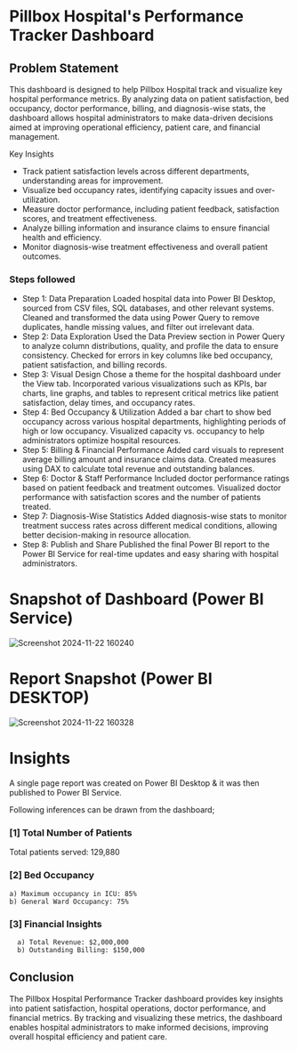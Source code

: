 # Pillbox Hospital's Performance Tracker Dashboard

## Problem Statement

This dashboard is designed to help Pillbox Hospital track and visualize key hospital performance metrics. By analyzing data on patient satisfaction, bed occupancy, doctor performance, billing, and diagnosis-wise stats, the dashboard allows hospital administrators to make data-driven decisions aimed at improving operational efficiency, patient care, and financial management.

Key Insights
- Track patient satisfaction levels across different departments, understanding areas for improvement.
- Visualize bed occupancy rates, identifying capacity issues and over-utilization.
- Measure doctor performance, including patient feedback, satisfaction scores, and treatment effectiveness.
- Analyze billing information and insurance claims to ensure financial health and efficiency.
- Monitor diagnosis-wise treatment effectiveness and overall patient outcomes.


### Steps followed 

- Step 1: Data Preparation
Loaded hospital data into Power BI Desktop, sourced from CSV files, SQL databases, and other relevant systems.
Cleaned and transformed the data using Power Query to remove duplicates, handle missing values, and filter out irrelevant data.
- Step 2: Data Exploration
Used the Data Preview section in Power Query to analyze column distributions, quality, and profile the data to ensure consistency.
Checked for errors in key columns like bed occupancy, patient satisfaction, and billing records.
- Step 3: Visual Design
Chose a theme for the hospital dashboard under the View tab.
Incorporated various visualizations such as KPIs, bar charts, line graphs, and tables to represent critical metrics like patient satisfaction, delay times, and occupancy rates.
- Step 4: Bed Occupancy & Utilization
Added a bar chart to show bed occupancy across various hospital departments, highlighting periods of high or low occupancy.
Visualized capacity vs. occupancy to help administrators optimize hospital resources.
- Step 5: Billing & Financial Performance
Added card visuals to represent average billing amount and insurance claims data.
Created measures using DAX to calculate total revenue and outstanding balances.
- Step 6: Doctor & Staff Performance
Included doctor performance ratings based on patient feedback and treatment outcomes.
Visualized doctor performance with satisfaction scores and the number of patients treated.
- Step 7: Diagnosis-Wise Statistics
Added diagnosis-wise stats to monitor treatment success rates across different medical conditions, allowing better decision-making in resource allocation.
- Step 8: Publish and Share
Published the final Power BI report to the Power BI Service for real-time updates and easy sharing with hospital administrators.

# Snapshot of Dashboard (Power BI Service)

![Screenshot 2024-11-22 160240](https://github.com/user-attachments/assets/be4d6492-9b30-41be-a4f4-dfd54c91e306)

 
 # Report Snapshot (Power BI DESKTOP)

 
![Screenshot 2024-11-22 160328](https://github.com/user-attachments/assets/b36d6cb7-079c-4a42-9607-a60e0406e993)

# Insights

A single page report was created on Power BI Desktop & it was then published to Power BI Service.

Following inferences can be drawn from the dashboard;

### [1] Total Number of Patients

Total patients served: 129,880
           
### [2] Bed Occupancy

    a) Maximum occupancy in ICU: 85%
    b) General Ward Occupancy: 75% 
  
  ### [3] Financial Insights 
  
      a) Total Revenue: $2,000,000
      b) Outstanding Billing: $150,000

## Conclusion

The Pillbox Hospital Performance Tracker dashboard provides key insights into patient satisfaction, hospital operations, doctor performance, and financial metrics. By tracking and visualizing these metrics, the dashboard enables hospital administrators to make informed decisions, improving overall hospital efficiency and patient care.

